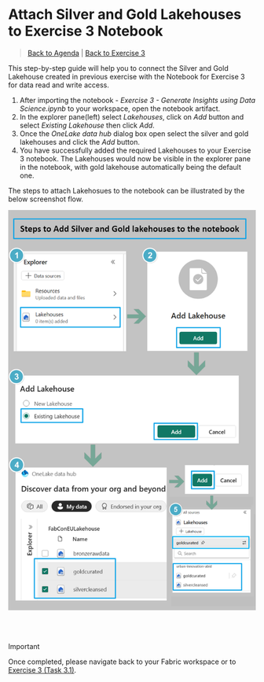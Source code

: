 # Attach Silver and Gold Lakehouses to Exercise 3 Notebook

> [Back to Agenda](./../README.md#agenda) | [Back to Exercise 3](./../exercise-3/exercise-3.md)

This step-by-step guide will help you to connect the Silver and Gold Lakehouse created in previous exercise with the Notebook for Exercise 3 for data read and write access.

1. After importing the notebook - *Exercise 3 - Generate Insights using Data Science.ipynb* to your workspace, open the notebook artifact.
2. In the explorer pane(left) select *Lakehouses*, click on *Add* button and select *Existing Lakehouse* then click *Add*.
3. Once the *OneLake data hub* dialog box open select the silver and gold lakehouses and click the *Add* button.
4. You have successfully added the required Lakehouses to your Exercise 3 notebook. The Lakehouses would now be visible in the explorer pane in the notebook, with gold lakehouse automatically being the default one.

The steps to attach Lakehosues to the notebook can be illustrated by the below screenshot flow.

 ![Attach Silver and Gold Lakehouses](../screenshots/4/AttachLakehouses.png)

 <br>
 <br>

> [!IMPORTANT]
> Once completed, please navigate back to your Fabric workspace or to [Exercise 3 (Task 3.1)](./../exercise-3/exercise-3.md#task-31-predict-trip-duration-using-data-science-in-fabric-lakehouse).